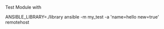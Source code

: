Test Module with

ANSIBLE_LIBRARY=./library ansible -m my_test -a 'name=hello new=true' remotehost

